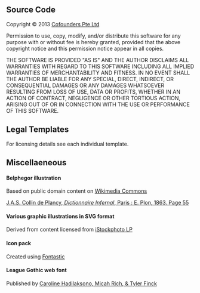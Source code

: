 ## Source Code

Copyright &copy; 2013 [Cofounders Pte Ltd](http://www.cofounders.sg/)

Permission to use, copy, modify, and/or distribute this software for any purpose with or without fee is hereby granted, provided that the above copyright notice and this permission notice appear in all copies.

THE SOFTWARE IS PROVIDED "AS IS" AND THE AUTHOR DISCLAIMS ALL WARRANTIES WITH REGARD TO THIS SOFTWARE INCLUDING ALL IMPLIED WARRANTIES OF MERCHANTABILITY AND FITNESS. IN NO EVENT SHALL THE AUTHOR BE LIABLE FOR ANY SPECIAL, DIRECT, INDIRECT, OR CONSEQUENTIAL DAMAGES OR ANY DAMAGES WHATSOEVER RESULTING FROM LOSS OF USE, DATA OR PROFITS, WHETHER IN AN ACTION OF CONTRACT, NEGLIGENCE OR OTHER TORTIOUS ACTION, ARISING OUT OF OR IN CONNECTION WITH THE USE OR PERFORMANCE OF THIS SOFTWARE.

## Legal Templates

For licensing details see each individual template.

## Miscellaeneous

#### Belphegor illustration

Based on public domain content on [Wikimedia Commons](http://commons.wikimedia.org/)

[J.A.S. Collin de Plancy, _Dictionnaire Infernal_, Paris : E. Plon, 1863. Page 55](http://commons.wikimedia.org/wiki/File:Belphegor.jpg)

#### Various graphic illustrations in SVG format

Derived from content licensed from [iStockphoto LP](http://www.istockphoto.com/license.php)

#### Icon pack

Created using [Fontastic](http://fontastic.me/)

#### League Gothic web font

Published by [Caroline Hadilaksono, Micah Rich, & Tyler Finck](https://github.com/theleagueof/league-gothic)
